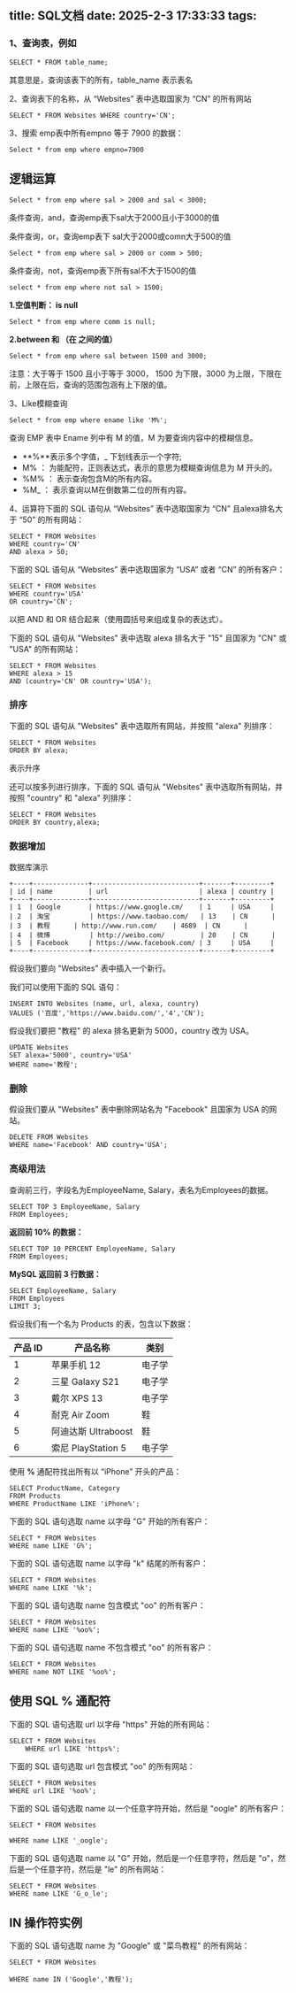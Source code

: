 title: SQL文档
date: 2025-2-3 17:33:33
tags:
-----

### 1、查询表，例如

```
SELECT * FROM table_name;
```

其意思是，查询该表下的所有，table_name 表示表名

2、查询表下的名称，从 “Websites” 表中选取国家为 “CN” 的所有网站

```
SELECT * FROM Websites WHERE country='CN';
```

3、搜索 emp表中所有empno 等于 7900 的数据：

```
Select * from emp where empno=7900
```

## 逻辑运算

```mermaid
Select * from emp where sal > 2000 and sal < 3000;
```

条件查询，and，查询emp表下sal大于2000且小于3000的值

条件查询，or，查询emp表下 sal大于2000或comn大于500的值

```
Select * from emp where sal > 2000 or comm > 500;
```

条件查询，not，查询emp表下所有sal不大于1500的值

```
select * from emp where not sal > 1500;
```

**1.空值判断： is null**

```
Select * from emp where comm is null;
```

**2.between 和 （在 之间的值）**

```
Select * from emp where sal between 1500 and 3000;
```

注意：大于等于 1500 且小于等于 3000， 1500 为下限，3000 为上限，下限在前，上限在后，查询的范围包涵有上下限的值。

3、Like模糊查询

```
Select * from emp where ename like 'M%';
```

查询 EMP 表中 Ename 列中有 M 的值，M 为要查询内容中的模糊信息。

* **%**表示多个字值，_ 下划线表示一个字符;
* M% ： 为能配符，正则表达式，表示的意思为模糊查询信息为 M 开头的。
* %M% ： 表示查询包含M的所有内容。
* %M_ ： 表示查询以M在倒数第二位的所有内容。

4、运算符下面的 SQL 语句从 “Websites” 表中选取国家为 “CN” 且alexa排名大于 “50” 的所有网站：

```
SELECT * FROM Websites
WHERE country='CN'
AND alexa > 50;
```

下面的 SQL 语句从 “Websites” 表中选取国家为 “USA” 或者 “CN” 的所有客户：

```
SELECT * FROM Websites
WHERE country='USA'
OR country='CN';
```

以把 AND 和 OR 结合起来（使用圆括号来组成复杂的表达式）。

下面的 SQL 语句从 "Websites" 表中选取 alexa 排名大于 "15" 且国家为 "CN" 或 "USA" 的所有网站：

```
SELECT * FROM Websites
WHERE alexa > 15
AND (country='CN' OR country='USA');
```

### 排序

下面的 SQL 语句从 "Websites" 表中选取所有网站，并按照 "alexa" 列排序：

```
SELECT * FROM Websites
ORDER BY alexa;
```

表示升序

还可以按多列进行排序，下面的 SQL 语句从 "Websites" 表中选取所有网站，并按照 "country" 和 "alexa" 列排序：

```
SELECT * FROM Websites
ORDER BY country,alexa;
```

### 数据增加

数据库演示

```
+----+--------------+---------------------------+-------+---------+
| id | name         | url                       | alexa | country |
+----+--------------+---------------------------+-------+---------+
| 1  | Google       | https://www.google.cm/    | 1     | USA     |
| 2  | 淘宝          | https://www.taobao.com/   | 13    | CN      |
| 3  | 教程      | http://www.run.com/    | 4689  | CN      |
| 4  | 微博          | http://weibo.com/         | 20    | CN      |
| 5  | Facebook     | https://www.facebook.com/ | 3     | USA     |
+----+--------------+---------------------------+-------+---------+
```

假设我们要向 "Websites" 表中插入一个新行。

我们可以使用下面的 SQL 语句：

```
INSERT INTO Websites (name, url, alexa, country)
VALUES ('百度','https://www.baidu.com/','4','CN');
```

假设我们要把 "教程" 的 alexa 排名更新为 5000，country 改为 USA。

```
UPDATE Websites 
SET alexa='5000', country='USA' 
WHERE name='教程';
```

### 删除

假设我们要从 "Websites" 表中删除网站名为 "Facebook" 且国家为 USA 的网站。

```
DELETE FROM Websites
WHERE name='Facebook' AND country='USA';
```

### 高级用法

查询前三行，字段名为EmployeeName, Salary，表名为Employees的数据。

```
SELECT TOP 3 EmployeeName, Salary
FROM Employees;
```

**返回前 10% 的数据：**

```
SELECT TOP 10 PERCENT EmployeeName, Salary
FROM Employees;
```

**MySQL 返回前 3 行数据：**

```
SELECT EmployeeName, Salary
FROM Employees
LIMIT 3;
```


假设我们有一个名为 Products 的表，包含以下数据：


| 产品 ID | 产品名称            | 类别   |
| ------- | ------------------- | ------ |
| 1       | 苹果手机 12         | 电子学 |
| 2       | 三星 Galaxy S21     | 电子学 |
| 3       | 戴尔 XPS 13         | 电子学 |
| 4       | 耐克 Air Zoom       | 鞋     |
| 5       | 阿迪达斯 Ultraboost | 鞋     |
| 6       | 索尼 PlayStation 5  | 电子学 |

使用 **%** 通配符找出所有以 “iPhone” 开头的产品：

```
SELECT ProductName, Category
FROM Products
WHERE ProductName LIKE 'iPhone%';
```

下面的 SQL 语句选取 name 以字母 "G" 开始的所有客户：

```
SELECT * FROM Websites
WHERE name LIKE 'G%';
```

下面的 SQL 语句选取 name 以字母 "k" 结尾的所有客户：

```
SELECT * FROM Websites
WHERE name LIKE '%k';
```

下面的 SQL 语句选取 name 包含模式 "oo" 的所有客户：

```
SELECT * FROM Websites
WHERE name LIKE '%oo%';
```

下面的 SQL 语句选取 name 不包含模式 "oo" 的所有客户：

```
SELECT * FROM Websites
WHERE name NOT LIKE '%oo%';
```


## 使用 SQL % 通配符

下面的 SQL 语句选取 url 以字母 "https" 开始的所有网站：

```
SELECT * FROM Websites
	WHERE url LIKE 'https%';
```

下面的 SQL 语句选取 url 包含模式 "oo" 的所有网站：

```
SELECT * FROM Websites
WHERE url LIKE '%oo%';
```

下面的 SQL 语句选取 name 以一个任意字符开始，然后是 "oogle" 的所有客户：

```
SELECT * FROM Websites

WHERE name LIKE '_oogle';
```

下面的 SQL 语句选取 name 以 "G" 开始，然后是一个任意字符，然后是 "o"，然后是一个任意字符，然后是 "le" 的所有网站：

```
SELECT * FROM Websites
WHERE name LIKE 'G_o_le';
```


## IN 操作符实例

下面的 SQL 语句选取 name 为 "Google" 或 "菜鸟教程" 的所有网站：

```
SELECT * FROM Websites

WHERE name IN ('Google','教程');
```
